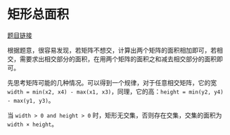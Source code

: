 # 矩形总面积

[题目链接](https://www.lanqiao.cn/problems/3536/learning/)

根据题意，很容易发现，若矩阵不想交，计算出两个矩阵的面积相加即可，若相交，需要求出相交部分的面积，在用两个矩阵的面积之和减去相交部分的面积即可。

先思考矩阵可能的几种情况。可以得到一个规律，对于任意相交矩阵，它的宽 `width = min(x2, x4) - max(x1, x3)`，同理，它的高：`height = min(y2, y4) - max(y1, y3)`。

当 `width > 0 and height > 0` 时，矩形无交集，否则存在交集，交集的面积为 `width × height`。
